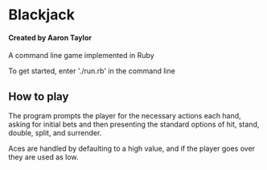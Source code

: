 # Blackjack
#### Created by Aaron Taylor

A command line game implemented in Ruby

To get started, enter './run.rb' in the command line

## How to play
The program prompts the player for the necessary actions each hand, asking for initial bets and then presenting the standard options of hit, stand, double, split, and surrender.

Aces are handled by defaulting to a high value, and if the player goes over they are used as low.